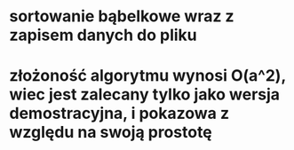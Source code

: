 # sortowanie bąbelkowe wraz z zapisem danych do pliku
# złożoność algorytmu wynosi O(a^2), wiec jest zalecany tylko jako wersja demostracyjna, i pokazowa z względu na swoją prostotę
